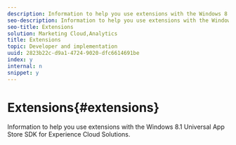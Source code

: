 ```yaml
---
description: Information to help you use extensions with the Windows 8.1 Universal App Store SDK for Experience Cloud Solutions.
seo-description: Information to help you use extensions with the Windows 8.1 Universal App Store SDK for Experience Cloud Solutions.
seo-title: Extensions
solution: Marketing Cloud,Analytics
title: Extensions
topic: Developer and implementation
uuid: 2823b22c-d9a1-4724-9020-dfc6614691be
index: y
internal: n
snippet: y
---
```


# Extensions{#extensions}

Information to help you use extensions with the Windows 8.1 Universal App Store SDK for Experience Cloud Solutions.

